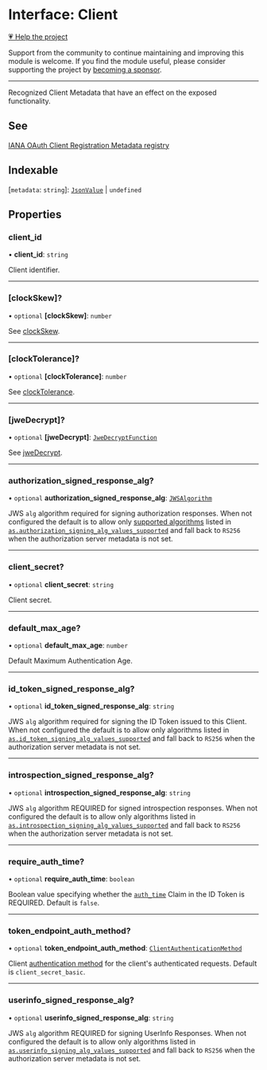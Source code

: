 # Interface: Client

[💗 Help the project](https://github.com/sponsors/panva)

Support from the community to continue maintaining and improving this module is welcome. If you find the module useful, please consider supporting the project by [becoming a sponsor](https://github.com/sponsors/panva).

***

Recognized Client Metadata that have an effect on the exposed functionality.

## See

[IANA OAuth Client Registration Metadata registry](https://www.iana.org/assignments/oauth-parameters/oauth-parameters.xhtml#client-metadata)

## Indexable

 \[`metadata`: `string`\]: [`JsonValue`](../type-aliases/JsonValue.md) \| `undefined`

## Properties

### client\_id

• **client\_id**: `string`

Client identifier.

***

### \[clockSkew\]?

• `optional` **\[clockSkew\]**: `number`

See [clockSkew](../variables/clockSkew.md).

***

### \[clockTolerance\]?

• `optional` **\[clockTolerance\]**: `number`

See [clockTolerance](../variables/clockTolerance.md).

***

### \[jweDecrypt\]?

• `optional` **\[jweDecrypt\]**: [`JweDecryptFunction`](JweDecryptFunction.md)

See [jweDecrypt](../variables/jweDecrypt.md).

***

### authorization\_signed\_response\_alg?

• `optional` **authorization\_signed\_response\_alg**: [`JWSAlgorithm`](../type-aliases/JWSAlgorithm.md)

JWS `alg` algorithm required for signing authorization responses. When not configured the
default is to allow only [supported algorithms](../type-aliases/JWSAlgorithm.md) listed in
[`as.authorization_signing_alg_values_supported`](AuthorizationServer.md#authorization_signing_alg_values_supported)
and fall back to `RS256` when the authorization server metadata is not set.

***

### client\_secret?

• `optional` **client\_secret**: `string`

Client secret.

***

### default\_max\_age?

• `optional` **default\_max\_age**: `number`

Default Maximum Authentication Age.

***

### id\_token\_signed\_response\_alg?

• `optional` **id\_token\_signed\_response\_alg**: `string`

JWS `alg` algorithm required for signing the ID Token issued to this Client. When not
configured the default is to allow only algorithms listed in
[`as.id_token_signing_alg_values_supported`](AuthorizationServer.md#id_token_signing_alg_values_supported)
and fall back to `RS256` when the authorization server metadata is not set.

***

### introspection\_signed\_response\_alg?

• `optional` **introspection\_signed\_response\_alg**: `string`

JWS `alg` algorithm REQUIRED for signed introspection responses. When not configured the
default is to allow only algorithms listed in
[`as.introspection_signing_alg_values_supported`](AuthorizationServer.md#introspection_signing_alg_values_supported)
and fall back to `RS256` when the authorization server metadata is not set.

***

### require\_auth\_time?

• `optional` **require\_auth\_time**: `boolean`

Boolean value specifying whether the [`auth_time`](IDToken.md#auth_time) Claim in the ID Token
is REQUIRED. Default is `false`.

***

### token\_endpoint\_auth\_method?

• `optional` **token\_endpoint\_auth\_method**: [`ClientAuthenticationMethod`](../type-aliases/ClientAuthenticationMethod.md)

Client [authentication method](../type-aliases/ClientAuthenticationMethod.md) for the client's authenticated
requests. Default is `client_secret_basic`.

***

### userinfo\_signed\_response\_alg?

• `optional` **userinfo\_signed\_response\_alg**: `string`

JWS `alg` algorithm REQUIRED for signing UserInfo Responses. When not configured the default is
to allow only algorithms listed in
[`as.userinfo_signing_alg_values_supported`](AuthorizationServer.md#userinfo_signing_alg_values_supported)
and fall back to `RS256` when the authorization server metadata is not set.
